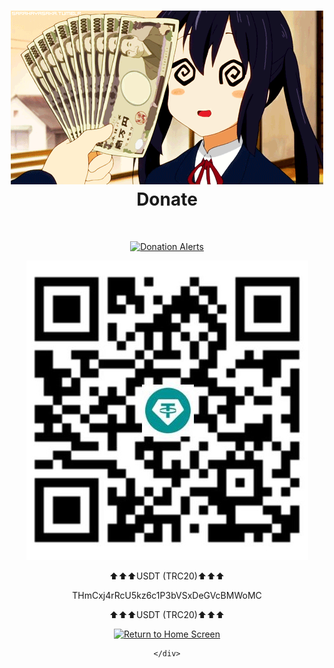 <!DOCTYPE html>
<html>
<body>
	<h1 align="center">
		<img src="res/donate.gif">
		<br>
		Donate
	</h1><br>
	<div align="center">

[![Donation Alerts](https://img.shields.io/badge/Donation_Alerts-94CEC0?style=for-the-badge&logo=donate&logoColor=white)](https://www.donationalerts.com/r/dxsarz)	
		


<img src="res/USDT (TRC20).jpg">
<br>
<p>⬆⬆⬆USDT (TRC20)⬆⬆⬆</p>
<p>THmCxj4rRcU5kz6c1P3bVSxDeGVcBMWoMC</p>
<p>⬆⬆⬆USDT (TRC20)⬆⬆⬆</p>

[![Return to Home Screen](https://img.shields.io/badge/Home_Screen-000000?style=for-the-badge&logo=home&logoColor=white)](https://github.com/xXxCLOTIxXx)

	</div>
</body>
<html>

